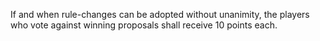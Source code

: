 If and when rule-changes can be adopted without unanimity, the players who vote
against winning proposals shall receive 10 points each.
